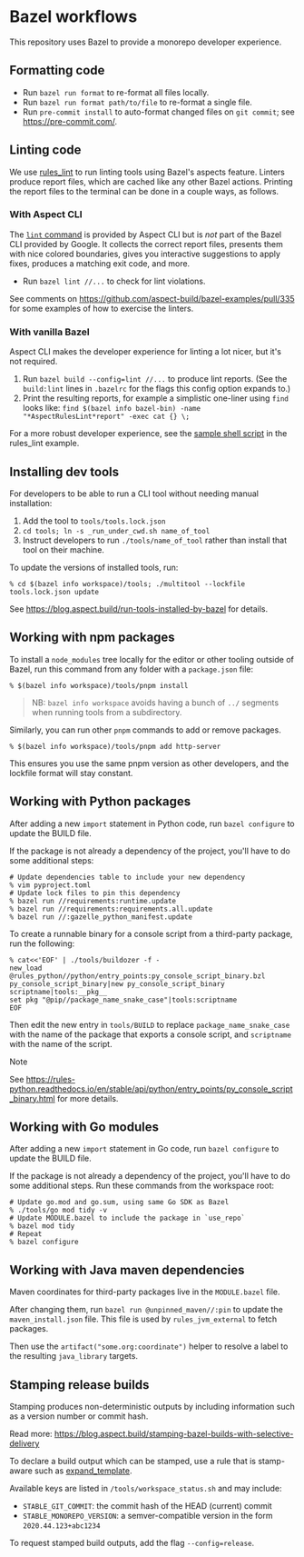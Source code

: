 # Bazel workflows

This repository uses Bazel to provide a monorepo developer experience.

## Formatting code

- Run `bazel run format` to re-format all files locally.
- Run `bazel run format path/to/file` to re-format a single file.
- Run `pre-commit install` to auto-format changed files on `git commit`; see https://pre-commit.com/.

## Linting code

We use [rules_lint](https://github.com/aspect-build/rules_lint) to run linting tools using Bazel's aspects feature.
Linters produce report files, which are cached like any other Bazel actions.
Printing the report files to the terminal can be done in a couple ways, as follows.

### With Aspect CLI

The [`lint` command](https://docs.aspect.build/cli/commands/aspect_lint) is provided by Aspect CLI but is *not* part of the Bazel CLI provided by Google.
It collects the correct report files, presents them with nice colored boundaries, gives you interactive suggestions to apply fixes, produces a matching exit code, and more.

- Run `bazel lint //...` to check for lint violations.

See comments on https://github.com/aspect-build/bazel-examples/pull/335 for some examples of how to exercise the linters.

### With vanilla Bazel

Aspect CLI makes the developer experience for linting a lot nicer, but it's not required.

1. Run `bazel build --config=lint //...` to produce lint reports.
  (See the `build:lint` lines in `.bazelrc` for the flags this config option expands to.)
1. Print the resulting reports, for example a simplistic one-liner using `find` looks like:
  `find $(bazel info bazel-bin) -name "*AspectRulesLint*report" -exec cat {} \; `

For a more robust developer experience, see the [sample shell script](https://github.com/aspect-build/rules_lint/blob/main/example/lint.sh) in the rules_lint example.

## Installing dev tools

For developers to be able to run a CLI tool without needing manual installation:

1. Add the tool to `tools/tools.lock.json`
2. `cd tools; ln -s _run_under_cwd.sh name_of_tool`
3. Instruct developers to run `./tools/name_of_tool` rather than install that tool on their machine.

To update the versions of installed tools, run:

```shell
% cd $(bazel info workspace)/tools; ./multitool --lockfile tools.lock.json update
```

See https://blog.aspect.build/run-tools-installed-by-bazel for details.

## Working with npm packages

To install a `node_modules` tree locally for the editor or other tooling outside of Bazel,
run this command from any folder with a `package.json` file:

```shell
% $(bazel info workspace)/tools/pnpm install
```

> NB: `bazel info workspace` avoids having a bunch of `../` segments when running tools from a subdirectory.

Similarly, you can run other `pnpm` commands to add or remove packages.

```shell
% $(bazel info workspace)/tools/pnpm add http-server
```

This ensures you use the same pnpm version as other developers, and the lockfile format will stay constant.

## Working with Python packages

After adding a new `import` statement in Python code, run `bazel configure` to update the BUILD file.

If the package is not already a dependency of the project, you'll have to do some additional steps:

```shell
# Update dependencies table to include your new dependency
% vim pyproject.toml
# Update lock files to pin this dependency
% bazel run //requirements:runtime.update
% bazel run //requirements:requirements.all.update
% bazel run //:gazelle_python_manifest.update
```

To create a runnable binary for a console script from a third-party package, run the following:

```shell
% cat<<'EOF' | ./tools/buildozer -f -
new_load @rules_python//python/entry_points:py_console_script_binary.bzl py_console_script_binary|new py_console_script_binary scriptname|tools:__pkg__
set pkg "@pip//package_name_snake_case"|tools:scriptname
EOF
```

Then edit the new entry in `tools/BUILD` to replace `package_name_snake_case` with the name of the package that exports a console script, and `scriptname` with the name of the script.

>[!NOTE]
>See https://rules-python.readthedocs.io/en/stable/api/python/entry_points/py_console_script_binary.html for more details.

## Working with Go modules

After adding a new `import` statement in Go code, run `bazel configure` to update the BUILD file.

If the package is not already a dependency of the project, you'll have to do some additional steps.
Run these commands from the workspace root:

```shell
# Update go.mod and go.sum, using same Go SDK as Bazel
% ./tools/go mod tidy -v
# Update MODULE.bazel to include the package in `use_repo`
% bazel mod tidy
# Repeat
% bazel configure
```

## Working with Java maven dependencies

Maven coordinates for third-party packages live in the `MODULE.bazel` file.

After changing them, run `bazel run @unpinned_maven//:pin` to update the `maven_install.json` file.
This file is used by `rules_jvm_external` to fetch packages.

Then use the `artifact("some.org:coordinate")` helper to resolve a label to the resulting `java_library` targets.

## Stamping release builds

Stamping produces non-deterministic outputs by including information such as a version number or commit hash.

Read more: https://blog.aspect.build/stamping-bazel-builds-with-selective-delivery

To declare a build output which can be stamped, use a rule that is stamp-aware such as
[expand_template](https://docs.aspect.build/rulesets/aspect_bazel_lib/docs/expand_template).

Available keys are listed in `/tools/workspace_status.sh` and may include:

- `STABLE_GIT_COMMIT`: the commit hash of the HEAD (current) commit
- `STABLE_MONOREPO_VERSION`: a semver-compatible version in the form `2020.44.123+abc1234`

To request stamped build outputs, add the flag `--config=release`.
